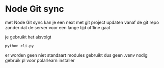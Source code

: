 #  Node Git sync
met Node Git sync kan je een next met git project updaten vanaf de git repo zonder dat de server voor een lange tijd offline gaat

je gebruikt het alsvolgt
```bash
python cli.py
```
er worden geen niet standaart modules gebruikt dus geen .venv nodig
gebruik pl voor polarlearn installer